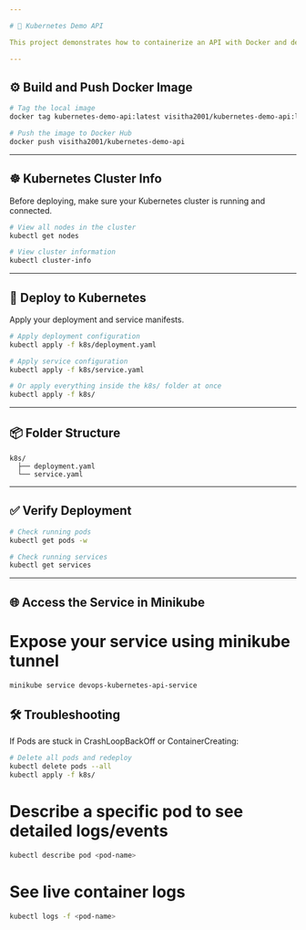 ```yaml
---

# 🐳 Kubernetes Demo API

This project demonstrates how to containerize an API with Docker and deploy it to a Kubernetes cluster.

---
```


## ⚙️ Build and Push Docker Image

```bash
# Tag the local image
docker tag kubernetes-demo-api:latest visitha2001/kubernetes-demo-api:latest

# Push the image to Docker Hub
docker push visitha2001/kubernetes-demo-api
```

---

## ☸️ Kubernetes Cluster Info

Before deploying, make sure your Kubernetes cluster is running and connected.

```bash
# View all nodes in the cluster
kubectl get nodes

# View cluster information
kubectl cluster-info
```

---

## 🚀 Deploy to Kubernetes

Apply your deployment and service manifests.

```bash
# Apply deployment configuration
kubectl apply -f k8s/deployment.yaml

# Apply service configuration
kubectl apply -f k8s/service.yaml

# Or apply everything inside the k8s/ folder at once
kubectl apply -f k8s/
```

---

## 📦 Folder Structure

```
k8s/
  ├── deployment.yaml
  └── service.yaml
```

---

## ✅ Verify Deployment

```bash
# Check running pods
kubectl get pods -w

# Check running services
kubectl get services
```

---

## 🌐 Access the Service in Minikube
# Expose your service using minikube tunnel

```bash
minikube service devops-kubernetes-api-service
```

## 🛠 Troubleshooting

If Pods are stuck in CrashLoopBackOff or ContainerCreating:

```bash
# Delete all pods and redeploy
kubectl delete pods --all
kubectl apply -f k8s/
```

# Describe a specific pod to see detailed logs/events

```bash
kubectl describe pod <pod-name>
```

# See live container logs
```bash
kubectl logs -f <pod-name>
```
